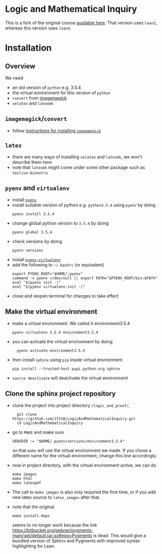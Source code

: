 # Logic and Mathematical Inquiry

This is a fork of the original course [available here](https://github.com/leanprover/logic_and_proof/tree/master).
That version uses `lean3`, whereas this version uses `lean4`.

# Installation 

## Overview

We need
- an old version of `python` e.g. 3.5.4
- the virtual environment for this version of `python`
- `convert` from [imagemagick](https://imagemagick.org/)
- `xelatex` and `latexmk`

## `imagemagick`/`convert`
- follow [instructions for installing `imagemagick`](https://imagemagick.org/script/download.php)

## `latex`
- there are many ways of installing `xelatex` and `latexmk`,
  we won't describe them here
- note that `latexmk` might come under some other package such as `texlive-binextra`

## `pyenv` and `virtualenv`
- install [`pyenv`](https://github.com/pyenv/pyenv)
- install suitable version of python e.g. `python3.5.4` using `pyenv` by doing 
  ```
  pyenv install 3.5.4
  ```
- change global python version to `3.5.4` by doing
  ```
  pyenv global 3.5.4
  ```
- check versions by doing 
  ```
  pyenv versions
  ```
- install [`pyenv-virtualenv`](https://github.com/pyenv/pyenv-virtualenv)
- add the following to `~/.bashrc` (or equivalent)
  ```
  export PYENV_ROOT="$HOME/.pyenv"
  command -v pyenv >/dev/null || export PATH="$PYENV_ROOT/bin:$PATH"
  eval "$(pyenv init -)"
  eval "$(pyenv virtualenv-init -)"
  ```
- close and reopen terminal for changes to take effect

## Make the virtual environment
- make a virtual environment. We called it environment3.5.4
  ```
  pyenv virtualenv 3.5.4 environment3.5.4
  ```
- you can activate the virtual environment by doing 
  ```
    pyenv activate environment3.5.4
  ```
- then install `sphinx` using `pip` inside virtual environment
  ```
  pip install --trusted-host pypi.python.org sphinx
  ```
- `source deactivate` will deactivate the virtual environment
 
## Clone the sphinx project repository
- clone the project into project directory `/logic_and_proof/`, 
  ```
    git clone https://github.com/Jlh18/LogicAndMathematicalInquiry.git
    cd LogicAndMathematicalInquiry
  ```

- go to `MAKE` and make sure 
  ```
  VENVDIR := "$HOME/.pyenv/versions/environment3.5.4"
  ```
  so that `make` will use the virtual environment we made. 
  If you chose a different name for the virtual environment, change this line accordingly.
- now in project directory, with the virtual environment active, we can do 
  ```
  make images
  make html
  make latexpdf
  ```
- The call to `make images` is also only required the first time, or if you add new latex source to `latex_images` after that.
- note that the original 
  ```
  make install-deps
  ```
  seems to no longer work because the link https://bitbucket.org/gebner/pygments-main/get/default.tar.gz#egg=Pygments is dead.
  This would give a bundled version of Sphinx and Pygments with improved syntax highlighting for Lean.


<!-- # How to test the Lean code snippets -->

<!-- ``` -->
<!-- make leantest -->
<!-- ``` -->

<!-- # How to deploy -->

<!-- ``` -->
<!-- ./deploy.sh leanprover logic_and_proof -->
<!-- ``` -->

<!-- # How to contribute -->

<!-- Pull requests with corrections are welcome. Please follow our `commit conventions <https://github.com/leanprover/lean/blob/master/doc/commit_convention.md>`. If you have questions about whether a change will be considered helpful, please contact Jeremy Avigad, ``avigad@cmu.edu``. -->
